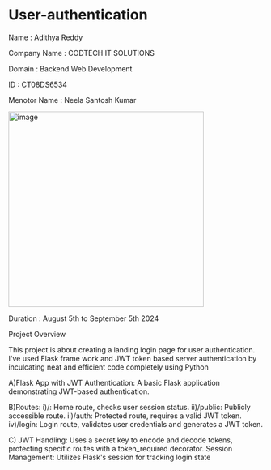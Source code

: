 # User-authentication

Name : Adithya Reddy

Company Name : CODTECH IT SOLUTIONS

Domain : Backend Web Development

ID : CT08DS6534

Menotor Name : Neela Santosh Kumar

<img width="386" alt="image" src="https://github.com/user-attachments/assets/3f117a66-e283-4ae8-a8f8-ae745fb33499">


Duration : August 5th to September 5th 2024





Project Overview




This project is about creating a landing login page for user authentication. I've used Flask frame work and JWT token based server authentication by inculcating neat and efficient code completely using Python   


A)Flask App with JWT Authentication: A basic Flask application demonstrating JWT-based authentication.


B)Routes:
i)/: Home route, checks user session status.
ii)/public: Publicly accessible route.
ii)/auth: Protected route, requires a valid JWT token.
iv)/login: Login route, validates user credentials and generates a JWT token.



C)
JWT Handling: Uses a secret key to encode and decode tokens, protecting specific routes with a token_required decorator.
Session Management: Utilizes Flask's session for tracking login state
